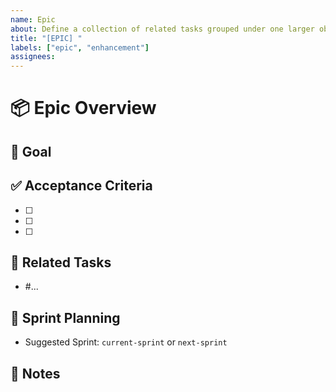 ```yaml
---
name: Epic
about: Define a collection of related tasks grouped under one larger objective
title: "[EPIC] "
labels: ["epic", "enhancement"]
assignees:
---
```


# 📦 Epic Overview

<!-- Brief summary of what this epic will deliver -->

## 🎯 Goal

<!-- What is the goal of this epic? What problem does it solve or what feature does it provide? -->

## ✅ Acceptance Criteria

- [ ] 
- [ ] 
- [ ] 

## 🔗 Related Tasks

<!-- Link to individual tasks/issues that belong to this epic -->
- #...

## 📅 Sprint Planning

<!-- Use labels like current-sprint or next-sprint -->
- Suggested Sprint: `current-sprint` or `next-sprint`

## 📌 Notes

<!-- Any additional context, blockers, or decisions -->
